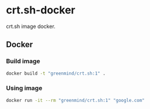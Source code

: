 # crt.sh-docker
crt.sh image docker.

## Docker

### Build image
```sh
docker build -t "greenmind/crt.sh:1" .
```

### Using image
```sh
docker run -it --rm "greenmind/crt.sh:1" "google.com"
```
